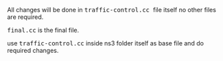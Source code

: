 All changes will be done in <kbd>traffic-control.cc </kbd>file itself no other files are required.

<kbd>final.cc</kbd> is the final file.

use <kbd>traffic-control.cc</kbd> inside ns3 folder itself as base file and do required changes.